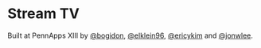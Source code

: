 # Stream TV

Built at PennApps XIII by [@bogidon](https://github.com/bogidon), [@elklein96](https://github.com/elklein6), [@ericykim](https://github.com/ericykim) and [@jonwlee](https://github.com/Jonwlee).